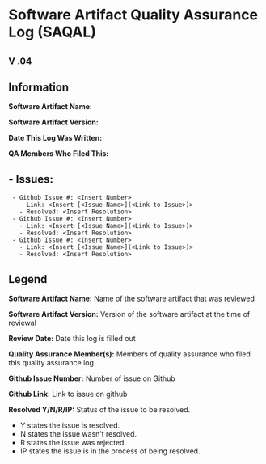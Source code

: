 # **Software Artifact Quality Assurance Log (SAQAL)**
## <sub>V .04</sub>
## Information
  **Software Artifact Name:** <Insert Name Here>
  
  **Software Artifact Version:** <Insert Version Here>
  
  **Date This Log Was Written:** <Insert Date Here>
  
  **QA Members Who Filed This:** <Insert Names Here>

## - **Issues:**
     - Github Issue #: <Insert Number>
       - Link: <Insert [<Issue Name>](<Link to Issue>)>
       - Resolved: <Insert Resolution>
     - Github Issue #: <Insert Number>
       - Link: <Insert [<Issue Name>](<Link to Issue>)>
       - Resolved: <Insert Resolution>
     - Github Issue #: <Insert Number>
       - Link: <Insert [<Issue Name>](<Link to Issue>)>
       - Resolved: <Insert Resolution>

## **Legend**
  **Software Artifact Name:** Name of the software artifact that was reviewed
  
  **Software Artifact Version:** Version of the software artifact at the time of reviewal
  
  **Review Date:** Date this log is filled out
  
  **Quality Assurance Member(s):** Members of quality assurance who filed this quality assurance log
  
  **Github Issue Number:** Number of issue on Github
  
  **Github Link:** Link to issue on github
  
  **Resolved Y/N/R/IP:** Status of the issue to be resolved. 
  - Y states the issue is resolved.
  - N states the issue wasn’t resolved.
  - R states the issue was rejected.
  - IP states the issue is in the process of being resolved.
